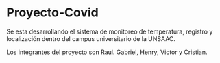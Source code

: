 # Proyecto-Covid

Se esta desarrollando el sistema de monitoreo de temperatura, registro y localización dentro del campus universitario de la UNSAAC.

Los integrantes del proyecto son Raul. Gabriel, Henry, Victor y Cristian.
